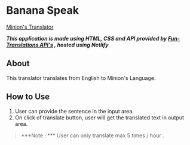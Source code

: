 # Banana Speak

[Minion's Translator](https://bananaa-translator.netlify.app)

__*This application is made using HTML, CSS and API provided by [Fun-Translations API's](https://funtranslations.com) , hosted using Netlify*__

## About

This translator translates from English to Minion's Language.

## How to Use

1. User can provide the sentence in the input area.
2. On click of translate button, user will get the translated text in output area.

> ***Note :  ***  User can only translate max 5 times / hour .
